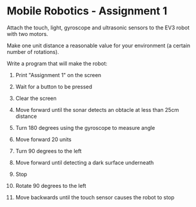 # Mobile Robotics - Assignment 1

Attach the touch, light, gyroscope and ultrasonic sensors to the EV3 robot with two motors.

Make one unit distance a reasonable value for your environment (a certain number of rotations).

Write a program that will make the robot:

1. Print "Assignment 1" on the screen

2. Wait for a button to be pressed

3. Clear the screen

4. Move forward until the sonar detects an obtacle at less than 25cm distance

5. Turn 180 degrees using the gyroscope to measure angle

6. Move forward 20 units

7. Turn 90 degrees to the left

8. Move forward until detecting a dark surface underneath

9. Stop

10. Rotate 90 degrees to the left

11. Move backwards until the touch sensor causes the robot to stop